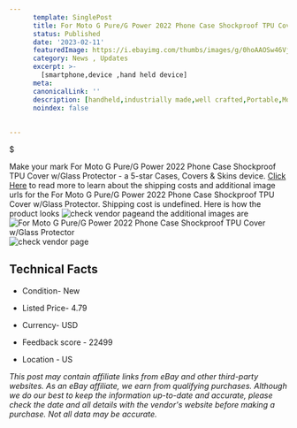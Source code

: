 ```yaml
---
      template: SinglePost
      title: For Moto G Pure/G Power 2022 Phone Case Shockproof TPU Cover w/Glass Protector
      status: Published
      date: '2023-02-11'
      featuredImage: https://i.ebayimg.com/thumbs/images/g/0hoAAOSw46Vj05wo/s-l225.jpg
      category: News , Updates
      excerpt: >-
        [smartphone,device ,hand held device]
      meta:
      canonicalLink: ''
      description: [handheld,industrially made,well crafted,Portable,Mobile,Compact,Convenient,Lightweight,Maneuverable,Man-portable,Miniature,Carriable,Hand-held,Light,Holdable,Transportable,Mobile device,Pocket-sized,On-the-go,Wireless,Cordless,Compact size,Convenient size, smartphone,device ,hand held device]
      noindex: false
      
        
---
```

$

Make your mark For Moto G Pure/G Power 2022 Phone Case Shockproof TPU Cover w/Glass Protector - a 5-star Cases, Covers & Skins device. [Click Here](https://www.ebay.com/itm/144919581981?hash=item21bde1551d%3Ag%3A0hoAAOSw46Vj05wo&mkevt=1&mkcid=1&mkrid=711-53200-19255-0&campid=%253CePNCampaignId%253E&customid=%253CreferenceId%253E&toolid=10049) to read more to learn about the shipping costs and additional image urls for the For Moto G Pure/G Power 2022 Phone Case Shockproof TPU Cover w/Glass Protector. Shipping cost is undefined. Here is how the product looks ![check vendor page](https://i.ebayimg.com/thumbs/images/g/0hoAAOSw46Vj05wo/s-l225.jpg)and the additional images are![For Moto G Pure/G Power 2022 Phone Case Shockproof TPU Cover w/Glass Protector](https://i.ebayimg.com/images/g/0hoAAOSw46Vj05wo/s-l1600.jpg)![check vendor page](https://origin-galleryplus.ebayimg.com/ws/web/144919581981_2_0_1/225x225.jpg,https://origin-galleryplus.ebayimg.com/ws/web/144919581981_3_0_1/225x225.jpg,https://origin-galleryplus.ebayimg.com/ws/web/144919581981_4_0_1/225x225.jpg,https://origin-galleryplus.ebayimg.com/ws/web/144919581981_5_0_1/225x225.jpg,https://origin-galleryplus.ebayimg.com/ws/web/144919581981_6_0_1/225x225.jpg,https://origin-galleryplus.ebayimg.com/ws/web/144919581981_7_0_1/225x225.jpg,https://origin-galleryplus.ebayimg.com/ws/web/144919581981_8_0_1/225x225.jpg)



 ## Technical Facts 



     
      

 - Condition- New 


      

 - Listed Price- 4.79 


      

 - Currency- USD 


      

 - Feedback score - 22499 


      

 - Location - US 


      
      

 *_This post may contain affiliate links from eBay and other third-party websites. As an eBay affiliate, we earn from qualifying purchases. Although we do our best to keep the information up-to-date and accurate, please check the date and all details with the vendor's website before making a purchase. Not all data may be accurate._*






